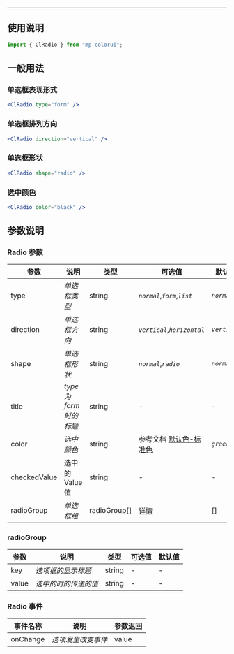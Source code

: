 ---

## 使用说明

```jsx
import { ClRadio } from "mp-colorui";
```

## 一般用法

### 单选框表现形式

```jsx
<ClRadio type="form" />
```

### 单选框排列方向

```jsx
<ClRadio direction="vertical" />
```

### 单选框形状

```jsx
<ClRadio shape="radio" />
```

### 选中颜色

```jsx
<ClRadio color="black" />
```

## 参数说明

### Radio 参数

| 参数         | 说明                    | 类型         | 可选值                                          | 默认值       |
| ------------ | ----------------------- | ------------ | ----------------------------------------------- | ------------ |
| type         | _单选框类型_            | string       | _`normal`_,_`form`_,_`list`_                    | _`normal`_   |
| direction    | _单选框方向_            | string       | _`vertical`_,_`horizontal`_                     | _`vertical`_ |
| shape        | _单选框形状_            | string       | _`normal`_,_`radio`_                            | _`normal`_   |
| title        | _type 为 form 时的标题_ | string       | -                                               | -            |
| color        | _选中颜色_              | string       | 参考文档 [默认色-标准色](/home/color?id=标准色) | _`green`_    |
| checkedValue | 选中的 Value 值         | string       | -                                               | -            |
| radioGroup   | _单选框组_              | radioGroup[] | [详情](/form/radio?id=radiogroup)               | []           |

### radioGroup

| 参数  | 说明                 | 类型   | 可选值 | 默认值 |
| ----- | -------------------- | ------ | ------ | ------ |
| key   | _选项框的显示标题_   | string | -      | -      |
| value | _选中的时的传递的值_ | string | -      | -      |

### Radio 事件

| 事件名称 | 说明               | 参数返回 |
| -------- | ------------------ | -------- |
| onChange | _选项发生改变事件_ | value    |

<FloatPhone url="https://yinliangdream.github.io/mp-colorui-h5-demo/#/pages/components/radio/index" />
